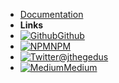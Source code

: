 - [Documentation](/)
- **Links**
- [![Github](https://icongr.am/simple/github.svg?color=808080&size=16)Github](https://github.com/jthegedus/docsify-select)
- [![NPM](https://icongr.am/simple/npm.svg?colored&size=16)NPM](https://www.npmjs.com/package/docsify-select)
- [![Twitter](https://icongr.am/simple/twitter.svg?colored&size=16)@jthegedus](http://twitter.com/jthegedus)
- [![Medium](https://icongr.am/simple/medium.svg?color&size=16)Medium](https://medium.com/@jthegedus)